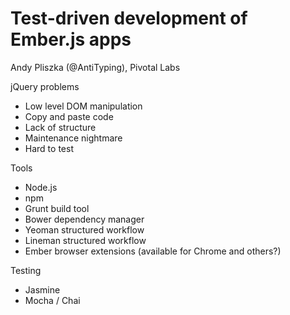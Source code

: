 # Test-driven development of Ember.js apps

Andy Pliszka (@AntiTyping), Pivotal Labs

jQuery problems

* Low level DOM manipulation
* Copy and paste code
* Lack of structure
* Maintenance nightmare
* Hard to test

Tools

* Node.js
* npm
* Grunt build tool
* Bower dependency manager
* Yeoman structured workflow
* Lineman structured workflow
* Ember browser extensions (available for Chrome and others?)

Testing

* Jasmine
* Mocha / Chai


